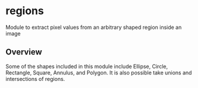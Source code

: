 # regions
Module to extract pixel values from an arbitrary shaped region inside an image

## Overview
Some of the shapes included in this module include Ellipse, Circle, Rectangle, Square, Annulus, and Polygon. It is also possible take unions and intersections of regions.
